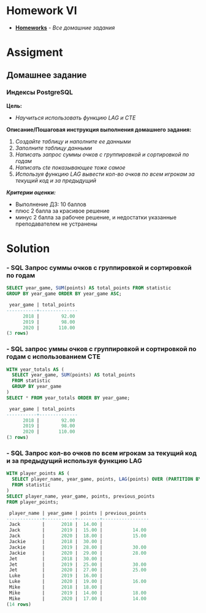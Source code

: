 # Homework VI
* **[Homeworks](/README.md)** - *Все домашние задания*
# Assigment
## Домашнее задание
### Индексы PostgreSQL

**Цель:**<br>
* *Научиться использовать функцию LAG и CTE*

**Описание/Пошаговая инструкция выполнения домашнего задания:**
1. *Создайте таблицу и наполните ее данными*
2. *Заполните таблицу данными*
3. *Написать запрос суммы очков с группировкой и сортировкой по годам*
4. *Написать cte показывающее тоже самое*
5. *Используя функцию LAG вывести кол-во очков по всем игрокам за текущий код и за предыдущий*

***Критерии оценки:***
* Выполнение ДЗ: 10 баллов
* плюс 2 балла за красивое решение
* минус 2 балла за рабочее решение, и недостатки указанные преподавателем не устранены

[//]: # (# Assessment)
[//]: # (![image]&#40;https://user-images.githubusercontent.com/37443340/227890091-022abddf-40b5-4b30-9026-981c53cc046d.png&#41;)

# Solution
### - SQL Запрос суммы очков с группировкой и сортировкой по годам
```sql
SELECT year_game, SUM(points) AS total_points FROM statistic
GROUP BY year_game ORDER BY year_game ASC;

 year_game | total_points 
-----------+--------------
      2018 |        92.00
      2019 |        98.00
      2020 |       110.00
(3 rows)
```

### - SQL запрос уммы очков с группировкой и сортировкой по годам с использованием CTE
```sql
WITH year_totals AS (
  SELECT year_game, SUM(points) AS total_points
  FROM statistic
  GROUP BY year_game
)
SELECT * FROM year_totals ORDER BY year_game;

 year_game | total_points 
-----------+--------------
      2018 |        92.00
      2019 |        98.00
      2020 |       110.00
(3 rows)
```

### - SQL Запрос кол-во очков по всем игрокам за текущий код и за предыдущий используя функцию LAG
```sql
WITH player_points AS (
  SELECT player_name, year_game, points, LAG(points) OVER (PARTITION BY player_name ORDER BY year_game) AS previous_points
  FROM statistic
)
SELECT player_name, year_game, points, previous_points
FROM player_points;

 player_name | year_game | points | previous_points 
-------------+-----------+--------+-----------------
 Jack        |      2018 |  14.00 |                
 Jack        |      2019 |  15.00 |           14.00
 Jack        |      2020 |  18.00 |           15.00
 Jackie      |      2018 |  30.00 |                
 Jackie      |      2019 |  28.00 |           30.00
 Jackie      |      2020 |  29.00 |           28.00
 Jet         |      2018 |  30.00 |                
 Jet         |      2019 |  25.00 |           30.00
 Jet         |      2020 |  27.00 |           25.00
 Luke        |      2019 |  16.00 |                
 Luke        |      2020 |  19.00 |           16.00
 Mike        |      2018 |  18.00 |                
 Mike        |      2019 |  14.00 |           18.00
 Mike        |      2020 |  17.00 |           14.00
(14 rows)
```